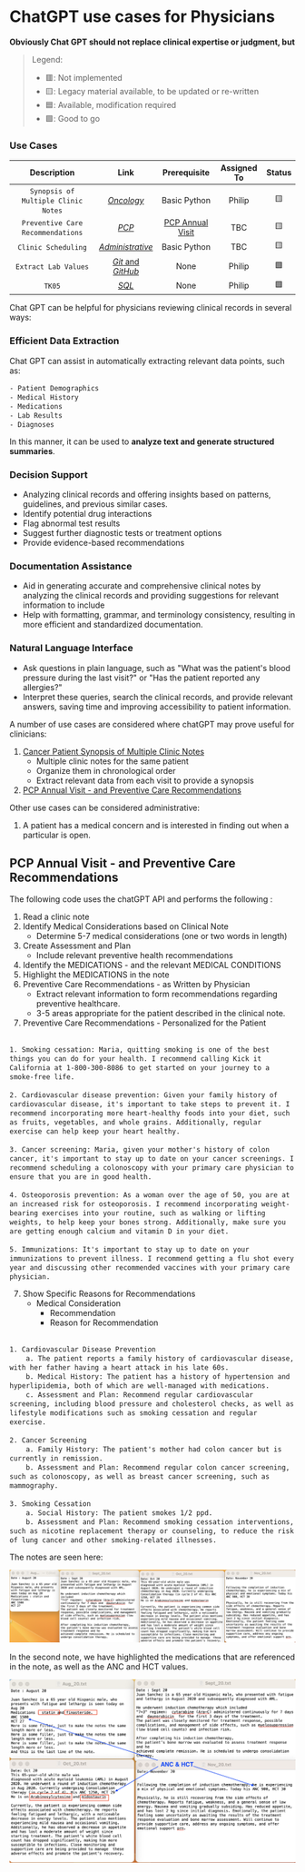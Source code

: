 # ChatGPT use cases for Physicians  

**Obviously Chat GPT should not replace clinical expertise or judgment, but**



> Legend:
>
> - 🟥: Not implemented
> - 🟨: Legacy material available, to be updated or re-written
> - 🟦: Available, modification required
> - 🟩: Good to go





### Use Cases 

Description | Link | Prerequisite | Assigned To | Status
:---:|:-----:|:------------:|:-----------:|:-----------:
`Synopsis of Multiple Clinic Notes`| [_Oncology_](https://github.com/mvigoda/Coding/blob/master/Cancer_Patient_Synopsis.ipynb) | Basic Python | Philip | 🟨
`Preventive Care Recommendations`| [_PCP_](https://github.com/UCL-DSS/pandas-workshop) | [PCP Annual Visit](#pcp-annual-visit---and-preventive-care-recommendations) | TBC | 🟨
`Clinic Scheduling`| [_Administrative_](https://github.com/UCL-DSS/matplotlib-workshop) | Basic Python | TBC | 🟨
`Extract Lab Values`| [_Git_ and _GitHub_](https://github.com/UCL-DSS/git-workshop) | None | Philip | 🟩
`TK05`| [_SQL_](https://github.com/UCL-DSS/SQL_workshop) | None | Philip | 🟩









Chat GPT can be helpful for physicians reviewing clinical records in several ways:

### Efficient Data Extraction   
  Chat GPT can assist in automatically extracting relevant data points, such as:
 
    - Patient Demographics
    - Medical History
    - Medications
    - Lab Results
    - Diagnoses  
    


In this manner, it can be used to **analyze text and generate structured summaries**.

### Decision Support  
- Analyzing clinical records and offering insights based on patterns, guidelines, and previous similar cases. 
- Identify potential drug interactions
- Flag abnormal test results  
- Suggest further diagnostic tests or treatment options  
- Provide evidence-based recommendations  

### Documentation Assistance  
- Aid in generating accurate and comprehensive clinical notes by analyzing the clinical records and providing suggestions for relevant information to include
- Help with formatting, grammar, and terminology consistency, resulting in more efficient and standardized documentation.

### Natural Language Interface  
- Ask questions in plain language, such as "What was the patient's blood pressure during the last visit?" or "Has the patient reported any allergies?"
- Interpret these queries, search the clinical records, and provide relevant answers, saving time and improving accessibility to patient information.






A number of use cases are considered where chatGPT may prove useful for clinicians:
1. [Cancer Patient Synopsis of Multiple Clinic Notes](https://github.com/mvigoda/Coding/blob/master/Cancer_Patient_Synopsis.ipynb)
	- Multiple clinic notes for the same patient 
	- Organize them in chronological order
	- Extract relevant data from each visit to provide a synopsis
2. [PCP Annual Visit - and Preventive Care Recommendations](https://github.com/mvigoda/Coding/blob/master/Infer_Preventive_Health_Recommendations.ipynb)

Other use cases can be considered administrative:
1. A patient has a medical concern and is interested in finding out when a particular is open.

<a id="pcp-annual-visit---and-preventive-care-recommendations"></a>
## PCP Annual Visit - and Preventive Care Recommendations

The following code uses the chatGPT API and performs the following :
1. Read a clinic note
2. Identify Medical Considerations based on Clinical Note
	- Determine 5-7 medical considerations (one or two words in length) 
3. Create Assessment and Plan
	- Include relevant preventive health recommendations
4. Identify the MEDICATIONS - and the relevant MEDICAL CONDITIONS
5. Highlight the MEDICATIONS in the note
6. Preventive Care Recommendations - as Written by Physician  
	- Extract relevant information to form recommendations regarding preventive healthcare.
	- 3-5 areas appropriate for the patient described in the clinical note.
7. Preventive Care Recommendations - Personalized for the Patient

```Preventive Health Recommendations

1. Smoking cessation: Maria, quitting smoking is one of the best things you can do for your health. I recommend calling Kick it California at 1-800-300-8086 to get started on your journey to a smoke-free life.

2. Cardiovascular disease prevention: Given your family history of cardiovascular disease, it's important to take steps to prevent it. I recommend incorporating more heart-healthy foods into your diet, such as fruits, vegetables, and whole grains. Additionally, regular exercise can help keep your heart healthy.

3. Cancer screening: Maria, given your mother's history of colon cancer, it's important to stay up to date on your cancer screenings. I recommend scheduling a colonoscopy with your primary care physician to ensure that you are in good health.

4. Osteoporosis prevention: As a woman over the age of 50, you are at an increased risk for osteoporosis. I recommend incorporating weight-bearing exercises into your routine, such as walking or lifting weights, to help keep your bones strong. Additionally, make sure you are getting enough calcium and vitamin D in your diet.

5. Immunizations: It's important to stay up to date on your immunizations to prevent illness. I recommend getting a flu shot every year and discussing other recommended vaccines with your primary care physician.
```

7. Show Specific Reasons for Recommendations
	- Medical Consideration
    	- Recommendation
    	- Reason for Recommendation

```Preventive Health Recommendations

1. Cardiovascular Disease Prevention
    a. The patient reports a family history of cardiovascular disease, with her father having a heart attack in his late 60s.
    b. Medical History: The patient has a history of hypertension and hyperlipidemia, both of which are well-managed with medications.
    c. Assessment and Plan: Recommend regular cardiovascular screening, including blood pressure and cholesterol checks, as well as lifestyle modifications such as smoking cessation and regular exercise.

2. Cancer Screening
    a. Family History: The patient's mother had colon cancer but is currently in remission.
    b. Assessment and Plan: Recommend regular colon cancer screening, such as colonoscopy, as well as breast cancer screening, such as mammography.

3. Smoking Cessation
    a. Social History: The patient smokes 1/2 ppd.
    b. Assessment and Plan: Recommend smoking cessation interventions, such as nicotine replacement therapy or counseling, to reduce the risk of lung cancer and other smoking-related illnesses.
```

The notes are seen here:

![alt text](patient_notes.png "Here is Title")

In the second note, we have highlighted the medications that are referenced in the note, as well as the ANC and HCT values.

![alt text](patient_notes_1.png "Here is Title")



 
